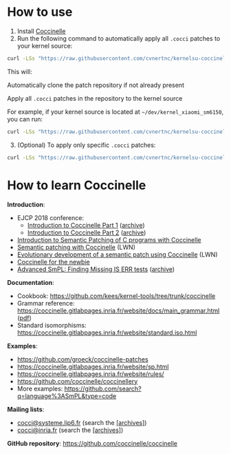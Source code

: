 # How to use

1) Install [Coccinelle](https://coccinelle.gitlabpages.inria.fr/website/download.html)
2) Run the following command to automatically apply all `.cocci` patches to your kernel source:
  ```sh
  curl -LSs "https://raw.githubusercontent.com/cvnertnc/kernelsu-coccinelle/main/autopatch.sh" | bash -s /path-to-kernel
  ```

  This will:

  Automatically clone the patch repository if not already present
  
  Apply all `.cocci` patches in the repository to the kernel source

  For example, if your kernel source is located at `~/dev/kernel_xiaomi_sm6150`, you can run:
  ```sh
  curl -LSs "https://raw.githubusercontent.com/cvnertnc/kernelsu-coccinelle/main/autopatch.sh" | bash -s ~/dev/kernel_xiaomi_sm6150
  ```

3. (Optional) To apply only specific `.cocci` patches:
  ```sh
  curl -LSs "https://raw.githubusercontent.com/cvnertnc/kernelsu-coccinelle/main/autopatch.sh" | bash -s /path-to-kernel vfs_read.cocci execveat.cocci
  ```

# How to learn Coccinelle

**Introduction**:
- EJCP 2018 conference:
  - [Introduction to Coccinelle Part 1](https://ejcp2018.sciencesconf.org/file/part1_lawall.pdf) ([archive](https://web.archive.org/web/20250518120845/https://ejcp2018.sciencesconf.org/file/part1_lawall.pdf))
  - [Introduction to Coccinelle Part 2](https://ejcp2018.sciencesconf.org/file/part2_lawall.pdf) ([archive](https://web.archive.org/web/20250518120846/https://ejcp2018.sciencesconf.org/file/part2_lawall.pdf))
- [Introduction to Semantic Patching of C programs with Coccinelle](https://web.archive.org/web/20250207160114if_/https://www.lrz.de/services/compute/courses/x_lecturenotes/hspc1w19.pdf#page=21)
- [Semantic patching with Coccinelle](https://lwn.net/Articles/315686/) (LWN)
- [Evolutionary development of a semantic patch using Coccinelle](https://lwn.net/Articles/380835/) (LWN)
- [Coccinelle for the newbie](https://home.regit.org/technical-articles/coccinelle-for-the-newbie/)
- [Advanced SmPL: Finding Missing IS ERR tests](https://coccinelle.gitlabpages.inria.fr/website/papers/cocciwk4_talk2.pdf) ([archive](https://web.archive.org/web/20250518130934/https://coccinelle.gitlabpages.inria.fr/website/papers/cocciwk4_talk2.pdf))


**Documentation**:
- Cookbook: https://github.com/kees/kernel-tools/tree/trunk/coccinelle
- Grammar reference: https://coccinelle.gitlabpages.inria.fr/website/docs/main_grammar.html ([pdf](https://coccinelle.gitlabpages.inria.fr/website/docs/main_grammar.pdf))
- Standard isomorphisms: https://coccinelle.gitlabpages.inria.fr/website/standard.iso.html

**Examples**:
- https://github.com/groeck/coccinelle-patches
- https://coccinelle.gitlabpages.inria.fr/website/sp.html
- https://coccinelle.gitlabpages.inria.fr/website/rules/
- https://github.com/coccinelle/coccinellery
- More examples: https://github.com/search?q=language%3ASmPL&type=code

**Mailing lists**:
- cocci@systeme.lip6.fr (search the [[archives]](https://lore.kernel.org/cocci/))
- cocci@inria.fr (search the [[archives]](https://lore.kernel.org/cocci/))

**GitHub repository**: https://github.com/coccinelle/coccinelle

